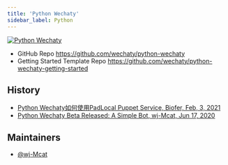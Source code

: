 ```yaml
---
title: 'Python Wechaty'
sidebar_label: Python
---
```


[![Python Wechaty](https://img.shields.io/badge/Wechaty-Python-blue)](https://github.com/wechaty/python-wechaty)

- GitHub Repo <https://github.com/wechaty/python-wechaty>
- Getting Started Template Repo <https://github.com/wechaty/python-wechaty-getting-started>

## History

- [Python Wechaty如何使用PadLocal Puppet Service, Biofer, Feb, 3, 2021](https://wechaty.js.org/2021/02/03/python-wechaty-for-padlocal-puppet-service/)
- [Python Wechaty Beta Released: A Simple Bot, wj-Mcat, Jun 17, 2020](https://wechaty.js.org/2020/06/17/python-wechaty-beta-released/)

## Maintainers

- [@wj-Mcat](https://wechaty.js.org/contributors/wj-mcat)
